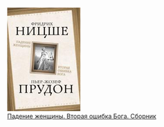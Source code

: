![](Падение%20женщины.%20Вторая%20ошибка%20Бога.%20Сборник.jpg)  
[Падение женщины. Вторая ошибка Бога. Сборник](Падение%20женщины.%20Вторая%20ошибка%20Бога.%20Сборник.md)
